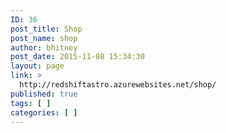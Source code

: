 ```yaml
---
ID: 36
post_title: Shop
post_name: shop
author: bhitney
post_date: 2015-11-08 15:34:30
layout: page
link: >
  http://redshiftastro.azurewebsites.net/shop/
published: true
tags: [ ]
categories: [ ]
---
```

